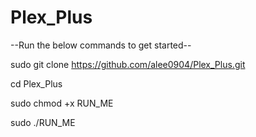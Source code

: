 # Plex_Plus
 
 
--Run the below commands to get started--

sudo git clone https://github.com/alee0904/Plex_Plus.git

cd Plex_Plus

sudo chmod +x RUN_ME

sudo ./RUN_ME